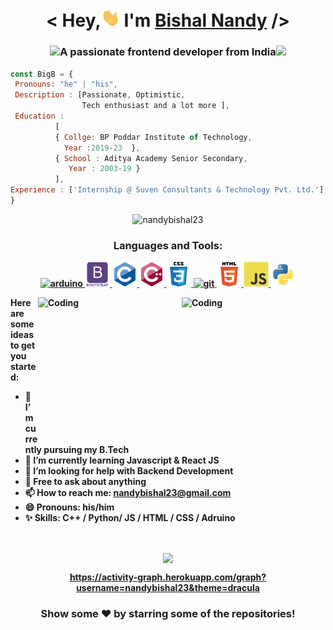   <h1 align="center">< Hey,<img src="https://raw.githubusercontent.com/ABSphreak/ABSphreak/master/gifs/Hi.gif" width="30px"> I'm <a href="https://nandybishal23.github.io/Portfolio-Website/"> Bishal Nandy</a> />  
  <h3 align="center"><img src="https://media.giphy.com/media/WUlplcMpOCEmTGBtBW/giphy.gif" width="30">A passionate frontend developer from India<img src="https://media.giphy.com/media/WUlplcMpOCEmTGBtBW/giphy.gif" width="30"></h3>
  
  
 ```javascript
const BigB = {
  Pronouns: "he" | "his",
  Description : [Passionate, Optimistic, 
                 Tech enthusiast and a lot more ],
  Education : 
           [ 
           { Collge: BP Poddar Institute of Technology, 
             Year :2019-23  }, 
           { School : Aditya Academy Senior Secondary,  
              Year : 2003-19 } 
           ],
 Experience : ['Internship @ Suven Consultants & Technology Pvt. Ltd.']
}
```
  

<p align="center"> <img src="https://komarev.com/ghpvc/?username=nandybishal23&label=Profile%20views&color=0e75b6&style=flat" alt="nandybishal23" /> </p></h1>
<b><h3 align="center">Languages and Tools:</h3><b>
<p align="center"> <a href="https://www.arduino.cc/" target="_blank"> <img src="https://cdn.worldvectorlogo.com/logos/arduino-1.svg" alt="arduino" width="40" height="40"/> </a> <a href="https://getbootstrap.com" target="_blank"> <img src="https://raw.githubusercontent.com/devicons/devicon/master/icons/bootstrap/bootstrap-plain-wordmark.svg" alt="bootstrap" width="40" height="40"/> </a> <a href="https://www.cprogramming.com/" target="_blank"> <img src="https://raw.githubusercontent.com/devicons/devicon/master/icons/c/c-original.svg" alt="c" width="40" height="40"/> </a> <a href="https://www.w3schools.com/cpp/" target="_blank"> <img src="https://raw.githubusercontent.com/devicons/devicon/master/icons/cplusplus/cplusplus-original.svg" alt="cplusplus" width="40" height="40"/> </a> <a href="https://www.w3schools.com/css/" target="_blank"> <img src="https://raw.githubusercontent.com/devicons/devicon/master/icons/css3/css3-original-wordmark.svg" alt="css3" width="40" height="40"/> </a> <a href="https://git-scm.com/" target="_blank"> <img src="https://www.vectorlogo.zone/logos/git-scm/git-scm-icon.svg" alt="git" width="40" height="40"/> </a> <a href="https://www.w3.org/html/" target="_blank"> <img src="https://raw.githubusercontent.com/devicons/devicon/master/icons/html5/html5-original-wordmark.svg" alt="html5" width="40" height="40"/> </a> <a href="https://developer.mozilla.org/en-US/docs/Web/JavaScript" target="_blank"> <img src="https://raw.githubusercontent.com/devicons/devicon/master/icons/javascript/javascript-original.svg" alt="javascript" width="40" height="40"/> </a> <a href="https://www.python.org" target="_blank"> <img src="https://raw.githubusercontent.com/devicons/devicon/master/icons/python/python-original.svg" alt="python" width="40" height="40"/> </a> </p>

<!-- <p align="center"><img align="center" src="https://github-readme-streak-stats.herokuapp.com/?user=nandybishal23"  /></a> </p> -->
<img align="right" alt="Coding" width="230" height="230" src="https://media.giphy.com/media/LmNwrBhejkK9EFP504/giphy.gif">
<img align="right" alt="Coding" width="230" height="230" src="https://media.giphy.com/media/xT9IgzoKnwFNmISR8I/giphy.gif">


<p>Here are some ideas to get you started:

- 🔭 I’m currently **pursuing my B.Tech** 
- 🌱 I’m currently learning **Javascript & React JS**
- 🤔 I’m looking for help with **Backend Development**
- 💬 **Free to ask about anything**
- 📫 How to reach me: nandybishal23@gmail.com
- 😄 Pronouns: **his/him**
- ✨ Skills: **C++ / Python/ JS / HTML / CSS / Adruino**
  
</p>
<br>
<p align="center"><img align="center" src="https://github-readme-stats.vercel.app/api?username=nandybishal23&show_icons=true&theme=radical&title_color=fff&icon_color=79ff97&text_color=9f9f9f&bg_color=151515"  /></a> </p>

<div align="center">

https://activity-graph.herokuapp.com/graph?username=nandybishal23&theme=dracula
### Show some ❤️ by starring some of the repositories!

</div>

